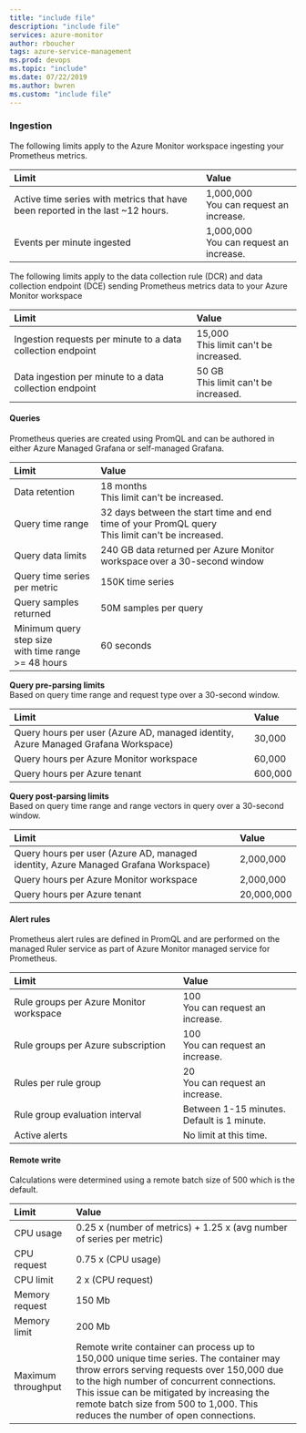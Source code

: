```yaml
---
title: "include file" 
description: "include file" 
services: azure-monitor
author: rboucher
tags: azure-service-management
ms.prod: devops
ms.topic: "include"
ms.date: 07/22/2019
ms.author: bwren
ms.custom: "include file"
---
```


### Ingestion

The following limits apply to the Azure Monitor workspace ingesting your Prometheus metrics.

| Limit | Value |
|:---|:---|
| Active time series with metrics that have been reported in the last ~12 hours.  | 1,000,000<br>You can request an increase.  |
| Events per minute ingested | 1,000,000<br>You can request an increase. |


The following limits apply to the data collection rule (DCR) and data collection endpoint (DCE) sending Prometheus metrics data to your Azure Monitor workspace

| Limit | Value |
|:---|:---|
| Ingestion requests per minute to a data collection endpoint  | 15,000<br>This limit can't be increased.   |
| Data ingestion per minute to a data collection endpoint | 50 GB<br>This limit can't be increased. |

#### Queries 
Prometheus queries are created using PromQL and can be authored in either Azure Managed Grafana or self-managed Grafana. 


| Limit | Value |
|:---|:---|
| Data retention | 18 months<br>This limit can't be increased.  
| Query time range | 32 days between the start time and end time of your PromQL query<br>This limit can't be increased. |
| Query data limits | 240 GB data returned per Azure Monitor workspace over a 30-second window |
| Query time series per metric | 150K time series |
| Query samples returned | 50M samples per query |
| Minimum query step size<br>with time range >= 48 hours | 60 seconds |


**Query pre-parsing limits**<br>
Based on query time range and request type over a 30-second window.

| Limit | Value |
|:---|:---|
| Query hours per user (Azure AD, managed identity, Azure Managed Grafana Workspace) | 30,000 |
| Query hours per Azure Monitor workspace | 60,000 |
| Query hours per Azure tenant | 600,000 |


**Query post-parsing limits**<br>
Based on query time range and range vectors in query over a 30-second window.

| Limit | Value |
|:---|:---|
| Query hours per user (Azure AD, managed identity, Azure Managed Grafana Workspace) | 2,000,000 |
| Query hours per Azure Monitor workspace | 2,000,000 |
| Query hours per Azure tenant | 20,000,000 |




#### Alert rules 
Prometheus alert rules are defined in PromQL and are performed on the managed Ruler service as part of Azure Monitor managed service for Prometheus. 

| Limit | Value |
|:---|:---|
| Rule groups per Azure Monitor workspace  | 100<br>You can request an increase. |
| Rule groups per Azure subscription  | 100<br>You can request an increase. |
| Rules per rule group | 20<br>You can request an increase. |
| Rule group evaluation interval | Between 1-15 minutes.<br>Default is 1 minute. |
| Active alerts | No limit at this time. |


#### Remote write
Calculations were determined using a remote batch size of 500 which is the default.

| Limit | Value |
|:---|:---|
| CPU usage | 0.25 x (number of metrics) + 1.25 x (avg number of series per metric) |
| CPU request | 0.75 x (CPU usage) |
| CPU limit | 2 x (CPU request) |
| Memory request | 150 Mb |
| Memory limit | 200 Mb |
| Maximum throughput | Remote write container can process up to 150,000 unique time series. The container may throw errors serving requests over 150,000 due to the high number of concurrent connections. This issue can be mitigated by increasing the remote batch size from 500 to 1,000. This reduces the number of open connections. |

